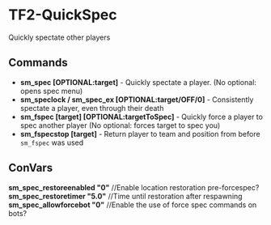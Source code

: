 # TF2-QuickSpec
Quickly spectate other players

## Commands
* **sm_spec [OPTIONAL:target]** - Quickly spectate a player. (No optional: opens spec menu)
* **sm_speclock / sm_spec_ex [OPTIONAL:target/OFF/0\]** - Consistently spectate a player, even through their death
* **sm_fspec [target] [OPTIONAL:targetToSpec]** - Quickly force a player to spec another player (No optional: forces target to spec you)
* **sm_fspecstop [target]** - Return player to team and position from before `sm_fspec` was used

## ConVars
**sm_spec_restoreenabled "0"** //Enable location restoration pre-forcespec?  
**sm_spec_restoretimer "5.0"** //Time until restoration after respawning  
**sm_spec_allowforcebot "0"** //Enable the use of force spec commands on bots?  
